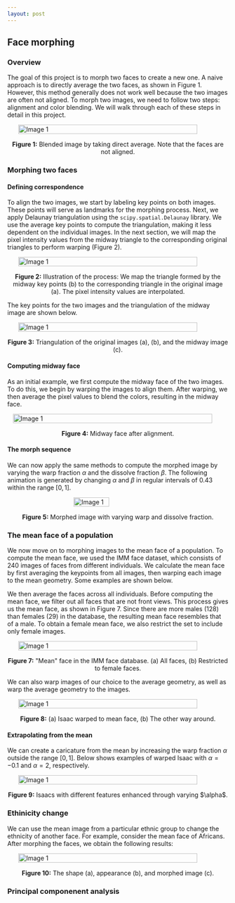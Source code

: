 ```yaml
---
layout: post
---
```


## Face morphing

### Overview

The goal of this project is to morph two faces to create a new one. A naive approach is to directly average the two faces, as shown in Figure 1. However, this method generally does not work well because the two images are often not aligned. To morph two images, we need to follow two steps: alignment and color blending. We will walk through each of these steps in detail in this project.

<div style="display: flex; justify-content: center;">   
   <img src="{{ site.baseurl }}/assets/proj3_images/naive_align.png" alt="Image 1" style="width: 90%; height: auto;"> 
</div> 
<p style="text-align: center; margin-top: 15px;"><strong>Figure 1:</strong> Blended image by taking direct average. Note that the faces are not aligned.</p>

### Morphing two faces

#### Defining correspondence

To align the two images, we start by labeling key points on both images. These points will serve as landmarks for the morphing process. Next, we apply Delaunay triangulation using the `scipy.spatial.Delaunay` library. We use the average key points to compute the triangulation, making it less dependent on the individual images. In the next section, we will map the pixel intensity values from the midway triangle to the corresponding original triangles to perform warping (Figure 2).

<div style="display: flex; justify-content: center;">   
   <img src="{{ site.baseurl }}/assets/proj3_images/example.png" alt="Image 1" style="width: 90%; height: auto;"> 
</div> 
<p style="text-align: center; margin-top: 15px;"><strong>Figure 2:</strong> Illustration of the process: We map the triangle formed by the midway key points (b) to the corresponding triangle in the original image (a). The pixel intensity values are interpolated.</p>

The key points for the two images and the triangulation of the midway image are shown below.

<div style="display: flex; justify-content: center;">   
   <img src="{{ site.baseurl }}/assets/proj3_images/triangles.png" alt="Image 1" style="width: 90%; height: auto;"> 
</div> 
<p style="text-align: center; margin-top: 15px;"><strong>Figure 3:</strong> Triangulation of the original images (a), (b), and the midway image (c).</p>

#### Computing midway face

As an initial example, we first compute the midway face of the two images. To do this, we begin by warping the images to align them. After warping, we then average the pixel values to blend the colors, resulting in the midway face.

<div style="display: flex; justify-content: center;">   
   <img src="{{ site.baseurl }}/assets/proj3_images/midway.png" alt="Image 1" style="width: 95%; height: auto;"> 
</div> 
<p style="text-align: center; margin-top: 15px;"><strong>Figure 4:</strong> Midway face after alignment.</p>

#### The morph sequence

We can now apply the same methods to compute the morphed image by varying the warp fraction $\alpha$ and the dissolve fraction $\beta$. The following animation is generated by changing $\alpha$ and $\beta$ in regular intervals of $0.43$ within the range $[0,1]$.

<div style="display: flex; justify-content: center;">   
   <img src="{{ site.baseurl }}/assets/proj3_images/isaac_vincent_warped_dissolved.gif" alt="Image 1" style="width: 40%; height: auto;"> 
</div> 
<p style="text-align: center; margin-top: 15px;"><strong>Figure 5:</strong> Morphed image with varying warp and dissolve fraction.</p>

### The mean face of a population

We now move on to morphing images to the mean face of a population. To compute the mean face, we used the IMM face dataset, which consists of 240 images of faces from different individuals. We calculate the mean face by first averaging the keypoints from all images, then warping each image to the mean geometry. Some examples are shown below.



We then average the faces across all individuals. Before computing the mean face, we filter out all faces that are not front views. This process gives us the mean face, as shown in Figure 7. Since there are more males (128) than females (29) in the database, the resulting mean face resembles that of a male. To obtain a female mean face, we also restrict the set to include only female images.

<div style="display: flex; justify-content: center;">   
   <img src="{{ site.baseurl }}/assets/proj3_images/mean_face.png" alt="Image 1" style="width: 90%; height: auto;"> 
</div> 
<p style="text-align: center; margin-top: 15px;"><strong>Figure 7:</strong> "Mean" face in the IMM face database. (a) All faces, (b) Restricted to female faces.</p>

We can also warp images of our choice to the average geometry, as well as warp the average geometry to the images.

<div style="display: flex; justify-content: center;">   
   <img src="{{ site.baseurl }}/assets/proj3_images/two_way_warp.png" alt="Image 1" style="width: 90%; height: auto;"> 
</div> 
<p style="text-align: center; margin-top: 15px;"><strong>Figure 8:</strong> (a) Isaac warped to mean face, (b) The other way around.</p>

#### Extrapolating from the mean

We can create a caricature from the mean by increasing the warp fraction $\alpha$ outside the range $[0,1]$. Below shows examples of warped Isaac with $\alpha=-0.1$ and $\alpha=2$, respectively. 

<div style="display: flex; justify-content: center;">   
   <img src="{{ site.baseurl }}/assets/proj3_images/caricature.png" alt="Image 1" style="width: 90%; height: auto;"> 
</div> 
<p style="text-align: center; margin-top: 15px;"><strong>Figure 9:</strong> Isaacs with different features enhanced through varying $\alpha$.</p>

### Ethinicity change

We can use the mean image from a particular ethnic group to change the ethnicity of another face. For example, consider the mean face of Africans. After morphing the faces, we obtain the following results:

<div style="display: flex; justify-content: center;">   
   <img src="{{ site.baseurl }}/assets/proj3_images/ethnic.png" alt="Image 1" style="width: 90%; height: auto;"> 
</div> 
<p style="text-align: center; margin-top: 15px;"><strong>Figure 10:</strong> The shape (a), appearance (b), and morphed image (c).</p>

### Principal componenent analysis



